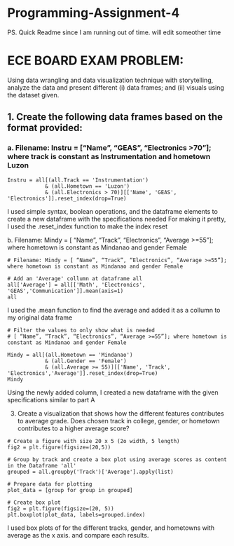 # Programming-Assignment-4

PS. Quick Readme since I am running out of time. will edit someother time

# ECE BOARD EXAM PROBLEM: 
Using data wrangling and data visualization technique with storytelling, analyze the data and present different (i) data frames; and (ii) visuals using the dataset given.

## 1. Create the following data frames based on the format provided:

### a. Filename: Instru = [“Name”, “GEAS”, “Electronics >70”]; where track is constant as Instrumentation and hometown Luzon


````
Instru = all[(all.Track == 'Instrumentation') 
            & (all.Hometown == 'Luzon') 
            & (all.Electronics > 70)][['Name', 'GEAS', 'Electronics']].reset_index(drop=True)
````
I used simple syntax, boolean operations, and the dataframe elements to create a new dataframe with the specifications needed
For making it pretty, I used the .reset_index function to make the index reset


b. Filename: Mindy = [ “Name”, “Track”, “Electronics”, “Average >=55”]; where hometown is
constant as Mindanao and gender Female

````
# Filename: Mindy = [ “Name”, “Track”, “Electronics”, “Average >=55”]; where hometown is constant as Mindanao and gender Female

# Add an 'Average' collumn at dataframe all
all['Average'] = all[['Math', 'Electronics', 'GEAS','Communication']].mean(axis=1)
all
````

I used the .mean function to find the average and added it as a collumn to my original data frame

````
# Filter the values to only show what is needed
# [ “Name”, “Track”, “Electronics”, “Average >=55”]; where hometown is constant as Mindanao and gender Female

Mindy = all[(all.Hometown == 'Mindanao')
            & (all.Gender == 'Female')
            & (all.Average >= 55)][['Name', 'Track', 'Electronics','Average']].reset_index(drop=True)
Mindy

````
Using the newly added column, I created a new dataframe with the given specifications similar to part A

3. Create a visualization that shows how the different features contributes to average grade. Does
chosen track in college, gender, or hometown contributes to a higher average score?

````
# Create a figure with size 20 x 5 (2o width, 5 length)
fig2 = plt.figure(figsize=(20,5))

# Group by track and create a box plot using average scores as content in the Dataframe 'all'
grouped = all.groupby('Track')['Average'].apply(list)

# Prepare data for plotting
plot_data = [group for group in grouped]

# Create box plot
fig2 = plt.figure(figsize=(20, 5))
plt.boxplot(plot_data, labels=grouped.index)
````
I used box plots of for the different tracks, gender, and hometowns with average as the x axis. and compare each results. 

